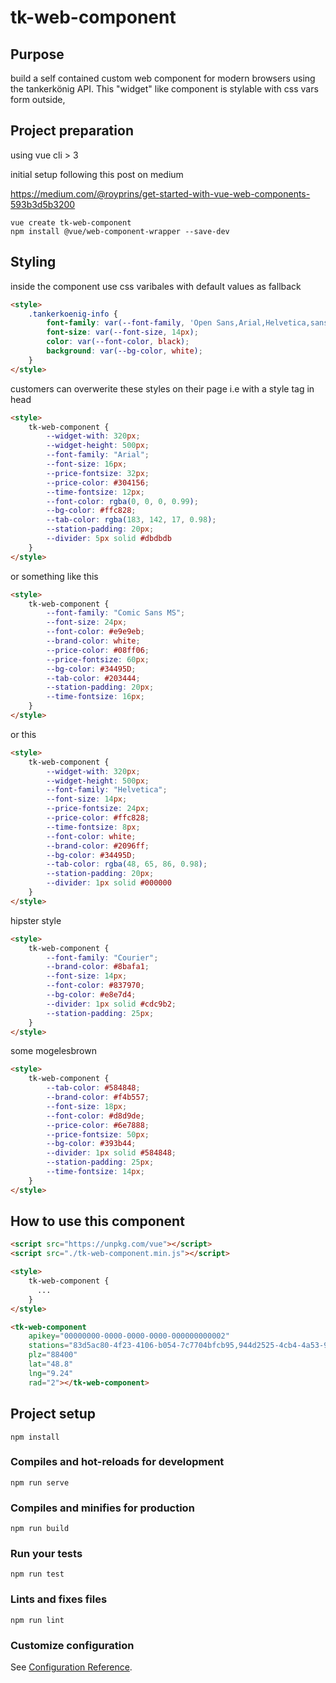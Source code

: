 # tk-web-component

## Purpose
build a self contained custom web component for modern browsers using the tankerkönig API.
This "widget" like component is stylable with css vars form outside,

## Project preparation

using vue cli > 3

initial setup following this post on medium

https://medium.com/@royprins/get-started-with-vue-web-components-593b3d5b3200
```
vue create tk-web-component
npm install @vue/web-component-wrapper --save-dev

```


## Styling
inside the component use css varibales with default values as fallback
```html
<style>
    .tankerkoenig-info {
        font-family: var(--font-family, 'Open Sans,Arial,Helvetica,sans-serif');
        font-size: var(--font-size, 14px);
        color: var(--font-color, black);
        background: var(--bg-color, white);
    }
</style>

```
customers can overwerite these styles on their page i.e with a style tag in head
```html
<style>
    tk-web-component {
        --widget-with: 320px;
        --widget-height: 500px;
        --font-family: "Arial";
        --font-size: 16px;
        --price-fontsize: 32px;
        --price-color: #304156;
        --time-fontsize: 12px;
        --font-color: rgba(0, 0, 0, 0.99);
        --bg-color: #ffc828;
        --tab-color: rgba(183, 142, 17, 0.98);
        --station-padding: 20px;
        --divider: 5px solid #dbdbdb
    }
</style>
```

or something like this 
```html
<style>
    tk-web-component {
        --font-family: "Comic Sans MS";
        --font-size: 24px;
        --font-color: #e9e9eb;
        --brand-color: white;
        --price-color: #08ff06;
        --price-fontsize: 60px;
        --bg-color: #34495D;
        --tab-color: #203444;
        --station-padding: 20px;
        --time-fontsize: 16px;
    }
</style>
```

or this 
```html
<style>
    tk-web-component {
        --widget-with: 320px;
        --widget-height: 500px;
        --font-family: "Helvetica";
        --font-size: 14px;
        --price-fontsize: 24px;
        --price-color: #ffc828;
        --time-fontsize: 8px;
        --font-color: white;
        --brand-color: #2096ff;
        --bg-color: #34495D;
        --tab-color: rgba(48, 65, 86, 0.98);
        --station-padding: 20px;
        --divider: 1px solid #000000
    }
</style>
```
hipster style 
```html
<style>
    tk-web-component {
        --font-family: "Courier";
        --brand-color: #8bafa1;
        --font-size: 14px;
        --font-color: #837970;
        --bg-color: #e8e7d4;
        --divider: 1px solid #cdc9b2;
        --station-padding: 25px;
    }
</style>

```
some mogelesbrown

```html
<style>
    tk-web-component {
        --tab-color: #584848;
        --brand-color: #f4b557;
        --font-size: 18px;
        --font-color: #d8d9de;
        --price-color: #6e7888;
        --price-fontsize: 50px;
        --bg-color: #393b44;
        --divider: 1px solid #584848;
        --station-padding: 25px;
        --time-fontsize: 14px;
    }
</style>
```



## How to use this component

```html
<script src="https://unpkg.com/vue"></script>
<script src="./tk-web-component.min.js"></script>

<style>
    tk-web-component {
      ...
    }
</style>

```

```html
<tk-web-component
    apikey="00000000-0000-0000-0000-000000000002"
    stations="83d5ac80-4f23-4106-b054-7c7704bfcb95,944d2525-4cb4-4a53-9cbe-d80f6a9bbd3a,8eb4ceb1-abbe-4ac1-b23a-77b890fa1d89,508b5f83-1d68-4695-9e4c-5bfeac7e13a9"
    plz="88400"
    lat="48.8"
    lng="9.24"
    rad="2"></tk-web-component>
```

## Project setup
```
npm install
```

### Compiles and hot-reloads for development
```
npm run serve
```

### Compiles and minifies for production
```
npm run build
```

### Run your tests
```
npm run test
```

### Lints and fixes files
```
npm run lint
```

### Customize configuration
See [Configuration Reference](https://cli.vuejs.org/config/).
